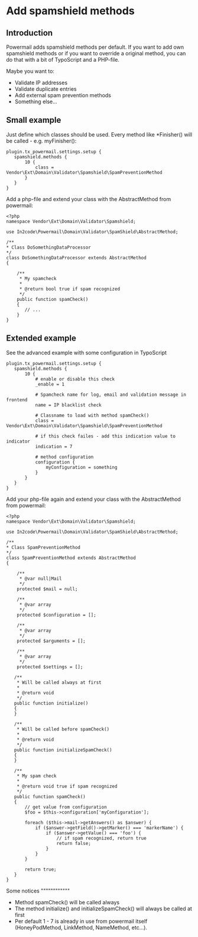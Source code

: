 # Add spamshield methods

## Introduction

Powermail adds spamshield methods per default.
If you want to add own spamshield methods or if you want to override a original
method, you can do that with a bit of TypoScript and a PHP-file.

Maybe you want to:

* Validate IP addresses
* Validate duplicate entries
* Add external spam prevention methods
* Something else...

## Small example

Just define which classes should be used. Every method like \*Finisher() will be called - e.g. myFinisher():

```
plugin.tx_powermail.settings.setup {
   spamshield.methods {
       10 {
           class = Vendor\Ext\Domain\Validator\Spamshield\SpamPreventionMethod
       }
   }
}
```


Add a php-file and extend your class with the AbstractMethod from powermail:

```
<?php
namespace Vendor\Ext\Domain\Validator\Spamshield;

use In2code\Powermail\Domain\Validator\SpamShield\AbstractMethod;

/**
* Class DoSomethingDataProcessor
*/
class DoSomethingDataProcessor extends AbstractMethod
{

    /**
     * My spamcheck
     *
     * @return bool true if spam recognized
     */
    public function spamCheck()
    {
       // ...
    }
}
```


## Extended example

See the advanced example with some configuration in TypoScript

```
plugin.tx_powermail.settings.setup {
   spamshield.methods {
       10 {
           # enable or disable this check
           _enable = 1

           # Spamcheck name for log, email and validation message in frontend
           name = IP blacklist check

           # Classname to load with method spamCheck()
           class = Vendor\Ext\Domain\Validator\Spamshield\SpamPreventionMethod

           # if this check failes - add this indication value to indicator
           indication = 7

           # method configuration
           configuration {
               myConfiguration = something
           }
       }
   }
}
```


Add your php-file again and extend your class with the AbstractMethod from powermail:

```
<?php
namespace Vendor\Ext\Domain\Validator\Spamshield;

use In2code\Powermail\Domain\Validator\SpamShield\AbstractMethod;

/**
* Class SpamPreventionMethod
*/
class SpamPreventionMethod extends AbstractMethod
{

    /**
     * @var null|Mail
     */
    protected $mail = null;

    /**
     * @var array
     */
    protected $configuration = [];

    /**
     * @var array
     */
    protected $arguments = [];

    /**
     * @var array
     */
    protected $settings = [];

   /**
    * Will be called always at first
    *
    * @return void
    */
   public function initialize()
   {
   }

   /**
    * Will be called before spamCheck()
    *
    * @return void
    */
   public function initializeSpamCheck()
   {
   }

   /**
    * My spam check
    *
    * @return void true if spam recognized
    */
   public function spamCheck()
   {
       // get value from configuration
       $foo = $this->configuration['myConfiguration'];

       foreach ($this->mail->getAnswers() as $answer) {
           if ($answer->getField()->getMarker() === 'markerName') {
               if ($answer->getValue() === 'foo') {
                   // if spam recognized, return true
                   return false;
               }
           }
       }

       return true;
   }
}
```


Some notices
""""""""""""

* Method spamCheck() will be called always
* The method initialize() and initializeSpamCheck() will always be called at first
* Per default 1 - 7 is already in use from powermail itself (HoneyPodMethod, LinkMethod, NameMethod, etc...).
